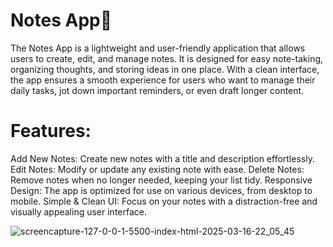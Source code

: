 <h1>Notes App📝</h1>

<p>The Notes App is a lightweight and user-friendly application that allows users to create, edit, and manage notes.
It is designed for easy note-taking, organizing thoughts, and storing ideas in one place.
With a clean interface, the app ensures a smooth experience for users who want to manage their daily tasks, jot down important reminders, 
or even draft longer content.</p>

<h1>Features:</h1>
Add New Notes: Create new notes with a title and description effortlessly.
Edit Notes: Modify or update any existing note with ease.
Delete Notes: Remove notes when no longer needed, keeping your list tidy.
Responsive Design: The app is optimized for use on various devices, from desktop to mobile.
Simple & Clean UI: Focus on your notes with a distraction-free and visually appealing user interface.

![screencapture-127-0-0-1-5500-index-html-2025-03-16-22_05_45](https://github.com/user-attachments/assets/a4caaae6-54a8-4699-b2be-ac2fae4a9875)
